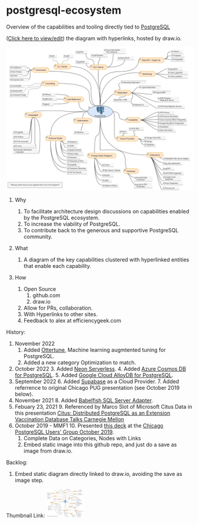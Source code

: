 # postgresql-ecosystem 

<!-- https://stackoverflow.com/questions/3492153/markdown-open-a-new-window-link/5803384 -->
Overview of the capabilities and tooling directly tied to <a href="https://postgresql.org/" target="_blank">PostgreSQL</a>

(<a href="https://www.draw.io/?mode=github#HEfficiencyGeek%2Fpostgresql-ecosystem%2Fmaster%2Fpostgresql-ecosystem.drawio" target="_drawio">Click here to view/edit</a>) the diagram with hyperlinks, hosted by draw.io.

![Embedded Diagram2](https://raw.githubusercontent.com/EfficiencyGeek/postgresql-ecosystem/master/postgresql-ecosystem.png)

1. Why  
	1. To facilitate architecture design discussions on capabilities enabled by the PostgreSQL ecosystem.
	1. To increase the viability of PostgreSQL.
	1. To contribute back to the generous and supportive PostgreSQL community.

2. What
	1. A diagram of the key capabilities clustered with hyperlinked entities that enable each capability.
	
3. How  
	1. Open Source
		1. github.com
		2. draw.io
	1. Allow for PRs, collaboration.  
	1. With Hyperlinks to other sites.  
	1. Feedback to alex at efficiencygeek.com  

History:
1. November 2022
	1. Added [Ottertune](https://ottertune.com/postgresql/), Machine learning augmtented tuning for PostgreSQL.  
	1. Added a new category Optimization to match.	
2. October 2022
	3. Added [Neon Serverless](https://neon.tech/).
	4. Added [Azure Cosmos DB for PostgreSQL](https://learn.microsoft.com/en-us/azure/cosmos-db/postgresql/introduction).
	5. Added [Google Cloud AlloyDB for PostgreSQL](https://cloud.google.com/alloydb).
3. September 2022
	6. Added [Supabase](https://supabase.com/database) as a Cloud Provider.
	7. Added referrence to original Chicago PUG presentation (see October 2019 below).
4. November 2021
	8. Added [Babelfish SQL Server Adapter](https://babelfishpg.org/blog/releases/2021/10/babelfish-launch/).
5. Febuary 23, 2021
	9. Referenced by Marco Slot of Microsoft Citus Data in this presentation [Citus: Distributed PostgreSQL as an Extension Vaccination Database Talks Carnegie Mellon](https://youtu.be/X-aAgXJZRqM?t=207)
6. October 2019 - MMF1 
	10. Presented [this deck](presentations/postgresql-ecosystem-CHI_PUG-20191016.pptx) at the [Chicago PostgreSQL Users' Group October 2019](https://www.meetup.com/chicago-postgresql-user-group/events/265263425/).
	1.	Complete Data on Categories, Nodes with Links
	1. 	Embed static image into this github repo, and just do a save as image from draw.io.	

Backlog:  
1. Embed static diagram directly linked to draw.io, avoiding the save as image step.

Thumbnail Link:
[![Postgresql Ecosystem URL](https://raw.githubusercontent.com/EfficiencyGeek/postgresql-ecosystem/master/postgresql-ecosystem-thumbnail.png?style=social&label=ViewEdit)](https://github.com/EfficiencyGeek/postgresql-ecosystem)



